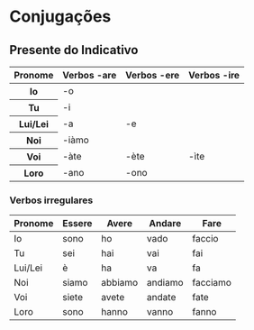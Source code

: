 # Conjugações

## Presente do Indicativo

<table>
    <thead>
        <tr>
            <th>Pronome</th>
            <th>Verbos -are</th>
            <th>Verbos -ere</th>
            <th>Verbos -ire</th>
        </tr>
    </thead>
    <tr>
        <th>Io</th>
        <td colspan="3">-o</td>
    </tr>
    <tr>
        <th>Tu</th>
        <td colspan="3">-i</td>
    </tr>
    <tr>
        <th>Lui/Lei</th>
        <td>-a</td>
        <td colspan="2">-e</td>
    </tr>
    <tr>
        <th>Noi</th>
        <td colspan="3">-iàmo</td>
    </tr>
    <tr>
        <th>Voi</th>
        <td>-àte</td>
        <td>-ète</td>
        <td>-ìte</td>
    </tr>
    <tr>
        <th>Loro</th>
        <td>-ano</td>
        <td colspan="2">-ono</td>
    </tr>
</table>

### Verbos irregulares

| Pronome | Essere | Avere   | Andare  | Fare     |
| ------- | ------ | ------- | ------- | -------- |
| Io      | sono   | ho      | vado    | faccio   |
| Tu      | sei    | hai     | vai     | fai      |
| Lui/Lei | è      | ha      | va      | fa       |
| Noi     | siamo  | abbiamo | andiamo | facciamo |
| Voi     | siete  | avete   | andate  | fate     |
| Loro    | sono   | hanno   | vanno   | fanno    |

